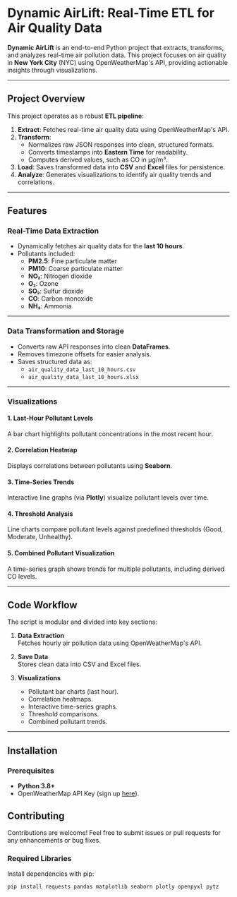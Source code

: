 # **Dynamic AirLift: Real-Time ETL for Air Quality Data**

**Dynamic AirLift** is an end-to-end Python project that extracts, transforms, and analyzes real-time air pollution data. This project focuses on air quality in **New York City** (NYC) using OpenWeatherMap's API, providing actionable insights through visualizations.

---

## **Project Overview**

This project operates as a robust **ETL pipeline**:

1. **Extract**: Fetches real-time air quality data using OpenWeatherMap's API.
2. **Transform**:
   - Normalizes raw JSON responses into clean, structured formats.
   - Converts timestamps into **Eastern Time** for readability.
   - Computes derived values, such as CO in µg/m³.
3. **Load**: Saves transformed data into **CSV** and **Excel** files for persistence.
4. **Analyze**: Generates visualizations to identify air quality trends and correlations.

---

## **Features**

###  **Real-Time Data Extraction**
- Dynamically fetches air quality data for the **last 10 hours**.
- Pollutants included:
   - **PM2.5**: Fine particulate matter
   - **PM10**: Coarse particulate matter
   - **NO₂**: Nitrogen dioxide
   - **O₃**: Ozone
   - **SO₂**: Sulfur dioxide
   - **CO**: Carbon monoxide
   - **NH₃**: Ammonia

---

###  **Data Transformation and Storage**
- Converts raw API responses into clean **DataFrames**.
- Removes timezone offsets for easier analysis.
- Saves structured data as:
   - `air_quality_data_last_10_hours.csv`
   - `air_quality_data_last_10_hours.xlsx`

---

###  **Visualizations**

#### 1. **Last-Hour Pollutant Levels**  
A bar chart highlights pollutant concentrations in the most recent hour.

#### 2. **Correlation Heatmap**  
Displays correlations between pollutants using **Seaborn**.

#### 3. **Time-Series Trends**  
Interactive line graphs (via **Plotly**) visualize pollutant levels over time.

#### 4. **Threshold Analysis**  
Line charts compare pollutant levels against predefined thresholds (Good, Moderate, Unhealthy).

#### 5. **Combined Pollutant Visualization**  
A time-series graph shows trends for multiple pollutants, including derived CO levels.

---

## **Code Workflow**

The script is modular and divided into key sections:

1. **Data Extraction**  
   Fetches hourly air pollution data using OpenWeatherMap's API.

2. **Save Data**  
   Stores clean data into CSV and Excel files.

3. **Visualizations**  
   - Pollutant bar charts (last hour).  
   - Correlation heatmaps.  
   - Interactive time-series graphs.  
   - Threshold comparisons.  
   - Combined pollutant trends.

---

## **Installation**

### Prerequisites
- **Python 3.8+**
- OpenWeatherMap API Key (sign up [here](https://openweathermap.org/api)).

## Contributing
Contributions are welcome! Feel free to submit issues or pull requests for any enhancements or bug fixes.

### Required Libraries
Install dependencies with pip:

```bash
pip install requests pandas matplotlib seaborn plotly openpyxl pytz



